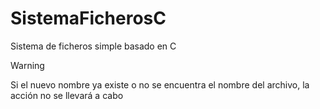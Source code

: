 # SistemaFicherosC
Sistema de ficheros simple basado en C
> [!WARNING]
> Si el nuevo nombre ya existe o no se encuentra el nombre del archivo, la acción no se llevará a cabo